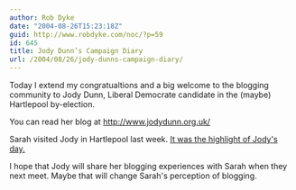```yaml
---
author: Rob Dyke
date: "2004-08-26T15:23:18Z"
guid: http://www.robdyke.com/noc/?p=59
id: 645
title: Jody Dunn’s Campaign Diary
url: /2004/08/26/jody-dunns-campaign-diary/
---
```

Today I extend my congratualtions and a big welcome to the blogging community to Jody Dunn, Liberal Democrate candidate in the (maybe) Hartlepool by-election.

You can read her blog at <http://www.jodydunn.org.uk/>

Sarah visited Jody in Hartlepool last week. [It was the highlight of Jody's day.](http://www.jodydunn.org.uk/archives/2004/08/sarah_teather_v.html)

I hope that Jody will share her blogging experiences with Sarah when they next meet. Maybe that will change Sarah's perception of blogging.